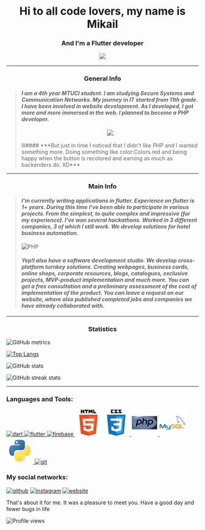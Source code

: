 
<h1 align="center">Hi to all code lovers, my name is Mikail </h3>
<h3 align="center">And I'm a Flutter developer</h3>
<p align="center">
  <img src="https://media2.giphy.com/media/Y6FUCFt5N7Y8gRSInL/giphy.gif?cid=790b761199d055c72fefd2098e2f77f564e1a9819498c541&rid=giphy.gif&ct=g" />
</p>

___

<p>

<h3 align="center">General Info </h3>

>#### ***I am a 4th year MTUCI student. I am studying Secure Systems and Communication Networks. My journey in IT started from 11th grade. I have been involved in website development. As I developed, I got more and more immersed in the web. I planned to become a PHP developer.***
><p align="center">
>  <img src="https://media1.giphy.com/media/kOZz8cXWsXabVQUarc/giphy.gif?cid=790b76117d0bf7f837f97f5c170f0de18fd6d6afdb144509&rid=giphy.gif&ct=g" />
></p>
>lll#### ***But just in time I noticed that I didn't like PHP and I wanted something more. Doing something like color:Colors.red and being happy when the button is recolored and earning as much as backenders do. XD***
  
</p>

_____

<p>
  
<h3 align="center">Main Info </h3>

>#### ***I'm currently writing applications in flutter. Experience on flutter is 1+ years. During this time I've been able to participate in various projects. From the simplest, to quite complex and impressive (for my experience). I've won several hackathons. Worked in 3 different companies, 3 of which I still work. We develop solutions for hotel business automation.***
>![PHP](https://media3.giphy.com/media/LSnxmiONseS4GC3svg/giphy.gif?cid=790b76117f41a49b4034b142c807b1138521a252be24cf7c&rid=giphy.gif&ct=g)
>#### ***Yep!I also have a software development studio. We develop cross-platform turnkey solutions. Creating webpages, business cards, online shops, corporate resources, blogs, catalogues, exclusive projects, MVP-product implementation and much more. You can get a free consultation and a preliminary assessment of the cost of implementation of the product. You can leave a request on our website, where also published completed jobs and companies we have already collaborated with.***

  </p>


____

<h3 align="center">Statistics</h3>

![GitHub metrics](https://metrics.lecoq.io/Heraldead)  

[![Top Langs](https://github-readme-stats.vercel.app/api/top-langs/?username=Heraldead)](https://github.com/anuraghazra/github-readme-stats)

![GitHub stats](https://github-readme-stats.vercel.app/api?username=Heraldead&show_icons=true&count_private=true)  

![GitHub streak stats](https://streak-stats.demolab.com/?user=Heraldead)  

______
<h3 align="left">Languages and Tools:</h3>
<p>
<a href="https://dart.dev" target="_blank" rel="noreferrer"> <img src="https://www.vectorlogo.zone/logos/dartlang/dartlang-icon.svg" alt="dart" width="70" height="70"/> </a> <a href="https://flutter.dev" target="_blank" rel="noreferrer"> <img src="https://www.vectorlogo.zone/logos/flutterio/flutterio-icon.svg" alt="flutter" width="70" height="70"/> </a> <a href="https://firebase.google.com/" target="_blank" rel="noreferrer"> <img src="https://www.vectorlogo.zone/logos/firebase/firebase-icon.svg" alt="firebase" width="70" height="70"/> </a> <a href="https://www.w3.org/html/" target="_blank" rel="noreferrer"> <img src="https://raw.githubusercontent.com/devicons/devicon/master/icons/html5/html5-original-wordmark.svg" alt="html5" width="70" height="70"/></a> <a href="https://www.w3schools.com/css/" target="_blank" rel="noreferrer"> <img src="https://raw.githubusercontent.com/devicons/devicon/master/icons/css3/css3-original-wordmark.svg" alt="css3" width="70" height="70"/> </a> <a href="https://www.php.net" target="_blank" rel="noreferrer"> <img src="https://raw.githubusercontent.com/devicons/devicon/master/icons/php/php-original.svg" alt="php" width="70" height="70"/> </a> <a href="https://www.mysql.com/" target="_blank" rel="noreferrer"> <img src="https://raw.githubusercontent.com/devicons/devicon/master/icons/mysql/mysql-original-wordmark.svg" alt="mysql" width="70" height="70"/> </a> <a href="https://www.python.org" target="_blank" rel="noreferrer"> <img src="https://raw.githubusercontent.com/devicons/devicon/master/icons/python/python-original.svg" alt="python" width="70" height="70"/> </a>
<a href="https://git-scm.com/" target="_blank" rel="noreferrer"> <img src="https://www.vectorlogo.zone/logos/git-scm/git-scm-icon.svg" alt="git" width="70" height="70"/> </a>  </p>
  


























<h3 align="left">My social networks:</h3>

[<img src='https://cdn.jsdelivr.net/npm/simple-icons@3.0.1/icons/github.svg' alt='github' height='40'>](https://github.com/Heraldead)  [<img src='https://cdn.jsdelivr.net/npm/simple-icons@3.0.1/icons/instagram.svg' alt='instagram' height='40'>](https://www.instagram.com/luxfero_13/)  [<img src='https://cdn.jsdelivr.net/npm/simple-icons@3.0.1/icons/icloud.svg' alt='website' height='40'>](https://orca.tb.ru/)  

That's about it for me. It was a pleasure to meet you. Have a good day and fewer bugs in life

![Profile views](https://gpvc.arturio.dev/Heraldead)  

